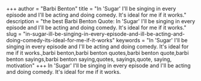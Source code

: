 +++
author = "Barbi Benton"
title = "In 'Sugar' I'll be singing in every episode and I'll be acting and doing comedy. It's ideal for me if it works."
description = "the best Barbi Benton Quote: In 'Sugar' I'll be singing in every episode and I'll be acting and doing comedy. It's ideal for me if it works."
slug = "in-sugar-ill-be-singing-in-every-episode-and-ill-be-acting-and-doing-comedy-its-ideal-for-me-if-it-works"
keywords = "In 'Sugar' I'll be singing in every episode and I'll be acting and doing comedy. It's ideal for me if it works.,barbi benton,barbi benton quotes,barbi benton quote,barbi benton sayings,barbi benton saying,quotes, sayings,quote, saying, motivation"
+++
In 'Sugar' I'll be singing in every episode and I'll be acting and doing comedy. It's ideal for me if it works.
